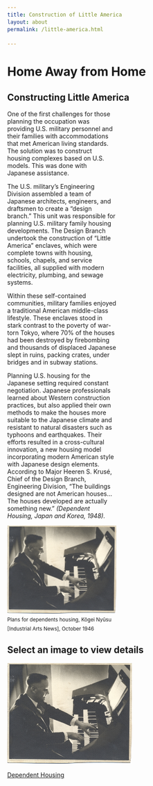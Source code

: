 ```yaml
---
title: Construction of Little America
layout: about
permalink: /little-america.html

---
```


# Home Away from Home 

## Constructing Little America
<div>
<div style = "width: 50%;">
  <p>
One of the first challenges for those planning the occupation was providing U.S. military personnel and their families with accommodations that met American living standards. The solution was to construct housing complexes based on U.S. models. This was done with Japanese assistance. <br>

The U.S. military’s Engineering Division assembled a team of Japanese architects, engineers, and draftsmen to create a “design branch.” This unit was responsible for planning U.S. military family housing developments. The Design Branch undertook the construction of “Little America” enclaves, which were complete towns with housing, schools, chapels, and service facilities, all supplied with modern electricity, plumbing, and sewage systems.<br>

Within these self-contained communities, military families enjoyed a traditional American middle-class lifestyle. These enclaves stood in stark contrast to the poverty of war-torn Tokyo, where 70% of the houses had been destroyed by firebombing and thousands of displaced Japanese slept in ruins, packing crates, under bridges and in subway stations.<br>

Planning U.S. housing for the Japanese setting required constant negotiation. Japanese professionals learned about Western construction practices, but also applied their own methods to make the houses more suitable to the Japanese climate and resistant to natural disasters such as typhoons and earthquakes. Their efforts resulted in a cross-cultural innovation, a new housing model incorporating modern American style with Japanese design elements. According to Major Heeren S. Krusé, Chief of the Design Branch, Engineering Division, “The buildings designed are not American houses…The houses developed are actually something new.” *(Dependent Housing, Japan and Korea, 1948).*
</p>
</div>

<div style = "width: 50%;">
<img style = "float: right;" src="objects/mg101_b6_photographs_01.jpg" alt="piano"/>
<sub>
Plans for dependents housing, Kōgei Nyūsu [Industrial Arts News], October 1946 
</sub>
</div>
</div>

## Select an image to view details

<div class="card" style="width: 18rem;">
  <a href="https://twhsu99.github.io/demo-exhibit/item.html?id=psychiana027">
  <img src="objects/mg101_b6_photographs_01.jpg" class="card-img-top" alt="piano" >
  <div class="card-body">
    <p class="card-text">Dependent Housing</p>
  </div>
  </a>
</div>
